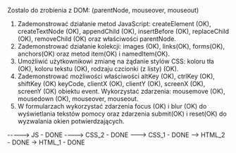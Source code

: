 Zostalo do zrobienia z DOM: (parentNode, mouseover, mouseout)

1. Zademonstrować działanie metod JavaScript: createElement (OK),
createTextNode (OK), appendChild (OK), insertBefore (OK),
replaceChild (OK), removeChild (OK) oraz właściwości parentNode.
2. Zademonstrować działanie kolekcji: images (OK), links(OK), forms(OK), anchors(OK)
oraz metod item(OK) i namedItem(OK).
3. Umożliwić użytkownikowi zmianę na żądanie stylów CSS: koloru tła (OK), koloru tekstu (OK),
rodzaju czcionki (z listy) (OK).
4. Zademonstrować możliwości właściwości altKey (OK), ctrlKey (OK), shiftKey (OK)
keyCode, clientX (OK), clientY (OK), screenX (OK), screenY (OK) obiektu event.
Wykorzystać zdarzenia: mousemove (OK), mousedown (OK), mouseover, mouseout.
5. W formularzach wykorzystać zdarzenia focus (OK) i blur (OK) do wyświetlania tekstów
pomocy oraz zdarzenia submit(OK) i reset(OK) do wyzwalania okien potwierdzających.

-----> JS - DONE
----> CSS_2 - DONE
---> CSS_1 - DONE
--> HTML_2 - DONE
-> HTML_1 - DONE
